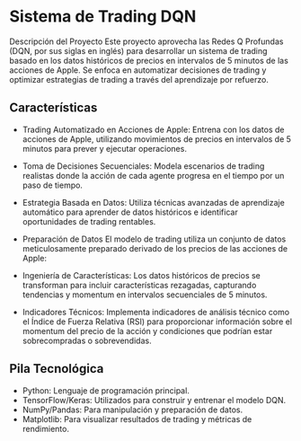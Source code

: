 # Sistema de Trading DQN

Descripción del Proyecto
Este proyecto aprovecha las Redes Q Profundas (DQN, por sus siglas en inglés) para desarrollar un sistema de trading basado en los datos históricos de precios en intervalos de 5 minutos de las acciones de Apple. Se enfoca en automatizar decisiones de trading y optimizar estrategias de trading a través del aprendizaje por refuerzo.

## Características

- Trading Automatizado en Acciones de Apple: Entrena con los datos de acciones de Apple, utilizando movimientos de precios en intervalos de 5 minutos para prever y ejecutar operaciones.
- Toma de Decisiones Secuenciales: Modela escenarios de trading realistas donde la acción de cada agente progresa en el tiempo por un paso de tiempo.
- Estrategia Basada en Datos: Utiliza técnicas avanzadas de aprendizaje automático para aprender de datos históricos e identificar oportunidades de trading rentables.
- Preparación de Datos
El modelo de trading utiliza un conjunto de datos meticulosamente preparado derivado de los precios de las acciones de Apple:

- Ingeniería de Características: Los datos históricos de precios se transforman para incluir características rezagadas, capturando tendencias y momentum en intervalos secuenciales de 5 minutos.
- Indicadores Técnicos: Implementa indicadores de análisis técnico como el Índice de Fuerza Relativa (RSI) para proporcionar información sobre el momentum del precio de la acción y condiciones que podrían estar sobrecompradas o sobrevendidas.

## Pila Tecnológica

- Python: Lenguaje de programación principal.
- TensorFlow/Keras: Utilizados para construir y entrenar el modelo DQN.
- NumPy/Pandas: Para manipulación y preparación de datos.
- Matplotlib: Para visualizar resultados de trading y métricas de rendimiento.










